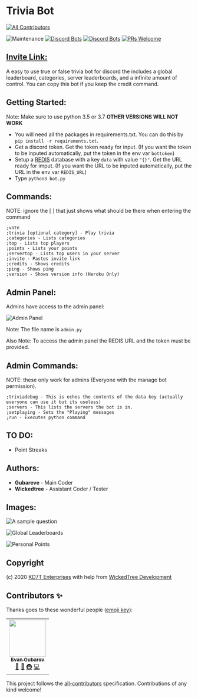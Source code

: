 # Trivia Bot
<!-- ALL-CONTRIBUTORS-BADGE:START - Do not remove or modify this section -->
[![All Contributors](https://img.shields.io/badge/all_contributors-1-orange.svg?style=flat-square)](#contributors-)
<!-- ALL-CONTRIBUTORS-BADGE:END -->

![Maintenance](https://img.shields.io/maintenance/yes/2020)
[![Discord Bots](https://top.gg/api/widget/status/715047504126804000.svg)](https://top.gg/bot/715047504126804000)
[![Discord Bots](https://top.gg/api/widget/upvotes/715047504126804000.svg)](https://top.gg/bot/715047504126804000)
[![PRs Welcome](https://img.shields.io/badge/PRs-welcome-6f42c1.svg)](http://makeapullrequest.com)

## [Invite Link:](https://discord.com/api/oauth2/authorize?client_id=715047504126804000&redirect_uri=https%3A%2F%2Fdiscord.com%2Foauth2%2Fauthorize%3Fclient_id%3D715047504126804000%26scope%3Dbot%26permissions%3D537263168&response_type=code&scope=identify)  

A easy to use true or false trivia bot for discord the includes a global leaderboard, categories, server leaderboards, and a infinite amount of control. You can copy this bot if you keep the credit command.

## Getting Started:

Note: Make sure to use python 3.5 or 3.7 **OTHER VERSIONS WILL NOT WORK**
* You will need all the packages in requirements.txt. You can do this by ```pip install -r requirements.txt```.
* Get a discord token. Get the token ready for input. (If you want the token to be inputed automatically, put the token in the env var ```bottoken```)
* Setup a [REDIS](https://redislabs.com/) database with a key ```data``` with value ```"{}"```. Get the URL ready for imput. (If you want the URL to be inputed automatically, put the URL in the env var ```REDIS_URL```)
* Type ```python3 bot.py```

## Commands:

NOTE: ignore the [ ] that just shows what should be there when entering the command

```
;vote
;trivia [optional category] - Play trivia
;categories - Lists categories
;top - Lists top players
;points - Lists your points
;servertop - Lists top users in your server
;invite - Pastes invite link
;credits - Shows credits
;ping - Shows ping
;version - Shows version info (Heroku Only)
```

## Admin Panel:

Admins have access to the admin panel:

![Admin Panel](https://raw.githubusercontent.com/gubareve/trivia-bot/master/images/Screen%20Shot%202020-06-13%20at%207.55.01%20PM.png)

Note: The file name is ```admin.py```

Also Note: To access the admin panel the REDIS URL and the token must be provided.

## Admin Commands:

NOTE: these only work for admins (Everyone with the manage bot permission).

```
;triviadebug - This is echos the contents of the data key (actually everyone can use it but its useless)
;servers - This lists the servers the bot is in.
;setplaying - Sets the "Playing" messages
;run - Executes python command
```

## TO DO:

* Point Streaks

## Authors:

* **Gubareve** - Main Coder
* **Wickedtree** - Assistant Coder / Tester

## Images:

![A sample question](https://raw.githubusercontent.com/gubareve/trivia-bot/master/images/Screen%20Shot%202020-06-08%20at%209.06.00%20PM.png)

![Global Leaderboards](https://raw.githubusercontent.com/gubareve/trivia-bot/master/images/Screen%20Shot%202020-05-27%20at%2012.34.32%20PM.png)

![Personal Points](https://raw.githubusercontent.com/gubareve/trivia-bot/master/images/Screen%20Shot%202020-05-27%20at%2012.34.46%20PM.png)

## Copyright

(c) 2020 [KD7T Enterprises](https://github.com/gubareve) with help from [WickedTree Development](https://github.com/wickedtree)

## Contributors ✨

Thanks goes to these wonderful people ([emoji key](https://allcontributors.org/docs/en/emoji-key)):

<!-- ALL-CONTRIBUTORS-LIST:START - Do not remove or modify this section -->
<!-- prettier-ignore-start -->
<!-- markdownlint-disable -->
<table>
  <tr>
    <td align="center"><a href="http://kd7t.com"><img src="https://avatars3.githubusercontent.com/u/24500411?v=4" width="100px;" alt=""/><br /><sub><b>Evan Gubarev</b></sub></a><br /><a href="#design-gubareve" title="Design">🎨</a> <a href="#ideas-gubareve" title="Ideas, Planning, & Feedback">🤔</a> <a href="#infra-gubareve" title="Infrastructure (Hosting, Build-Tools, etc)">🚇</a> <a href="https://github.com/gubareve/trivia-bot/commits?author=gubareve" title="Code">💻</a></td>
  </tr>
</table>

<!-- markdownlint-enable -->
<!-- prettier-ignore-end -->
<!-- ALL-CONTRIBUTORS-LIST:END -->

This project follows the [all-contributors](https://github.com/all-contributors/all-contributors) specification. Contributions of any kind welcome!